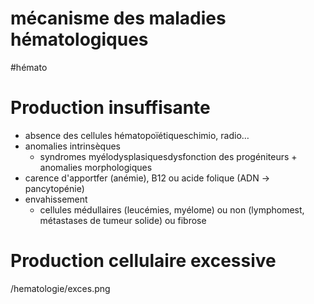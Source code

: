 # mécanisme des maladies hématologiques
#hémato 



# Production insuffisante


- absence des cellules hématopoïétiqueschimio, radio… 
- anomalies intrinsèques
    - syndromes myélodysplasiquesdysfonction des progéniteurs + anomalies morphologiques 
- carence d'apportfer (anémie), B12 ou acide folique (ADN -> pancytopénie) 
- envahissement 
    - cellules médullaires (leucémies, myélome) ou non (lymphomest, métastases de tumeur solide) ou fibrose 


# Production cellulaire excessive


 
/hematologie/exces.png


